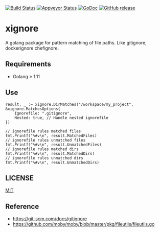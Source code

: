 [![Build Status][travis-image]][travis-url]
[![Appveyor Status][appveyor-image]][appveyor-url]
[![GoDoc][godoc-image]][godoc-url]
[![GitHub release][release-image]][release-url]

# xignore

A golang package for pattern matching of file paths. Like gitignore, dockerignore chefignore.


## Requirements

* Golang ≥ 1.11


## Use

```golang
result, _ := xignore.DirMatches("/workspace/my_project", &xignore.MatchesOptions{
	Ignorefile: ".gitignore",
	Nested: true, // Handle nested ignorefile
})

// ignorefile rules matched files
fmt.Printf("%#v\n", result.MatchedFiles)
// ignorefile rules unmatched files
fmt.Printf("%#v\n", result.UnmatchedFiles)
// ignorefile rules matched dirs
fmt.Printf("%#v\n", result.MatchedDirs)
// ignorefile rules unmatched dirs
fmt.Printf("%#v\n", result.UnmatchedDirs)
```


## LICENSE
[MIT](https://github.com/zealic/xignore/blob/master/LICENSE.txt)


## Reference

* https://git-scm.com/docs/gitignore
* https://github.com/moby/moby/blob/master/pkg/fileutils/fileutils.go

[travis-image]:   https://travis-ci.org/zealic/xignore.svg
[travis-url]:     https://travis-ci.org/zealic/xignore
[appveyor-image]: https://ci.appveyor.com/api/projects/status/avl6x1qease9bjic?svg=true
[appveyor-url]:   https://ci.appveyor.com/project/zealic/xignore
[godoc-image]:    https://godoc.org/github.com/zealic/xignore?status.svg
[godoc-url]:      https://godoc.org/github.com/zealic/xignore
[release-image]:  https://img.shields.io/github/release/zealic/xignore.svg
[release-url]:    https://github.com/zealic/xignore/releases
